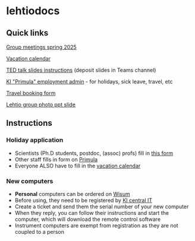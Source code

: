 # lehtiodocs

## Quick links
[Group meetings spring 2025](https://kise.sharepoint.com/:b:/r/teams/GRP_LehtiLab/Delade%20dokument/General/Schedule%20Tuesday%20group%20meetings%20Spring%202025.pdf?csf=1&web=1&e=20d6bT)

[Vacation calendar](https://docs.google.com/spreadsheets/d/1rYiAnzlRtjkcNjPVVzKJ4WfNV0hke0WSBMhP2RHRK8k/)

[TED talk slides instructions](https://kise.sharepoint.com/:p:/r/teams/GRP_LehtiLab/Delade%20dokument/General/TedTalk_instructions.pptx?d=w657c96466b0944b9ae631f0f01db5baf&csf=1&web=1&e=f04GYB) (deposit slides in Teams channel)

[KI "Primula" employment admin](https://ppw.ki.se) - for holidays, sick leave, travel, etc

[Travel booking form](https://kise.sharepoint.com/:b:/r/teams/GRP_LehtiLab/Delade%20dokument/General/Travel%20booking%20form_LL.pdf?csf=1&web=1&e=aXa9Dj)

[Lehtio group photo ppt slide](https://kise.sharepoint.com/:p:/r/teams/GRP_LehtiLab/Delade%20dokument/General/LehtioLab_with_grantSup.pptx?d=w31f30ea5b6a342149cc7e39e66157fa3&csf=1&web=1&e=n57QrG)


## Instructions

### Holiday application
- Scientists (Ph.D students, postdoc, (assoc) profs) fill in [this form](https://kise.sharepoint.com/:b:/r/teams/GRP_LehtiLab/Delade%20dokument/General/Vacation%20form_eng.pdf?csf=1&web=1&e=fqEcy7)
- Other staff fills in form on [Primula](https://ppw.ki.se)
- Everyone ALSO have to fill in the [vacation calendar](https://docs.google.com/spreadsheets/d/1rYiAnzlRtjkcNjPVVzKJ4WfNV0hke0WSBMhP2RHRK8k/)

### New computers
- __Personal__ computers can be ordered on [Wisum](https://www.wisum.its.umu.se/KI/Default.aspx)
- Before using, they need to be registered by [KI central IT](https://selfservice.ki.se/sv-SE/support/ita-create-incident/) 
- Create a ticket and send them the serial number of your new computer
- When they reply, you can follow their instructions and start the computer, which will download the remote control software
- Instrument computers are exempt from registration as they are not coupled to a person
